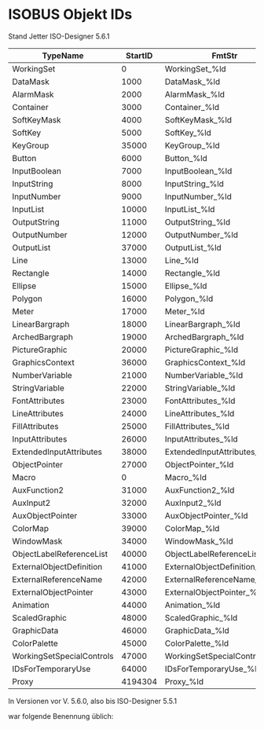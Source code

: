 # ISOBUS Objekt IDs

Stand Jetter ISO-Designer 5.6.1

| TypeName | StartID | FmtStr |
| --- | --- | --- |
| WorkingSet | 0 | WorkingSet\_%ld |
| DataMask | 1000 | DataMask\_%ld |
| AlarmMask | 2000 | AlarmMask\_%ld |
| Container | 3000 | Container\_%ld |
| SoftKeyMask | 4000 | SoftKeyMask\_%ld |
| SoftKey | 5000 | SoftKey\_%ld |
| KeyGroup | 35000 | KeyGroup\_%ld |
| Button | 6000 | Button\_%ld |
| InputBoolean | 7000 | InputBoolean\_%ld |
| InputString | 8000 | InputString\_%ld |
| InputNumber | 9000 | InputNumber\_%ld |
| InputList | 10000 | InputList\_%ld |
| OutputString | 11000 | OutputString\_%ld |
| OutputNumber | 12000 | OutputNumber\_%ld |
| OutputList | 37000 | OutputList\_%ld |
| Line | 13000 | Line\_%ld |
| Rectangle | 14000 | Rectangle\_%ld |
| Ellipse | 15000 | Ellipse\_%ld |
| Polygon | 16000 | Polygon\_%ld |
| Meter | 17000 | Meter\_%ld |
| LinearBargraph | 18000 | LinearBargraph\_%ld |
| ArchedBargraph | 19000 | ArchedBargraph\_%ld |
| PictureGraphic | 20000 | PictureGraphic\_%ld |
| GraphicsContext | 36000 | GraphicsContext\_%ld |
| NumberVariable | 21000 | NumberVariable\_%ld |
| StringVariable | 22000 | StringVariable\_%ld |
| FontAttributes | 23000 | FontAttributes\_%ld |
| LineAttributes | 24000 | LineAttributes\_%ld |
| FillAttributes | 25000 | FillAttributes\_%ld |
| InputAttributes | 26000 | InputAttributes\_%ld |
| ExtendedInputAttributes | 38000 | ExtendedInputAttributes\_%ld |
| ObjectPointer | 27000 | ObjectPointer\_%ld |
| Macro | 0 | Macro\_%ld |
| AuxFunction2 | 31000 | AuxFunction2\_%ld |
| AuxInput2 | 32000 | AuxInput2\_%ld |
| AuxObjectPointer | 33000 | AuxObjectPointer\_%ld |
| ColorMap | 39000 | ColorMap\_%ld |
| WindowMask | 34000 | WindowMask\_%ld |
| ObjectLabelReferenceList | 40000 | ObjectLabelReferenceList\_%ld |
| ExternalObjectDefinition | 41000 | ExternalObjectDefinition\_%ld |
| ExternalReferenceName | 42000 | ExternalReferenceName\_%ld |
| ExternalObjectPointer | 43000 | ExternalObjectPointer\_%ld |
| Animation | 44000 | Animation\_%ld |
| ScaledGraphic | 48000 | ScaledGraphic\_%ld |
| GraphicData | 46000 | GraphicData\_%ld |
| ColorPalette | 45000 | ColorPalette\_%ld |
| WorkingSetSpecialControls | 47000 | WorkingSetSpecialControls\_%ld |
| IDsForTemporaryUse | 64000 | IDsForTemporaryUse\_%ld |
| Proxy | 4194304 | Proxy\_%ld |

In Versionen vor V. 5.6.0, also bis ISO-Designer 5.5.1

war folgende Benennung üblich:
